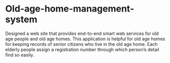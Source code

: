 # Old-age-home-management-system
Designed a web site that provides end-to-end smart web services for old age people and old age homes. This application is helpful for old age homes for keeping records of senior citizens who live in the old age home. Each elderly people assign a registration number through which person’s detail find so easily.
